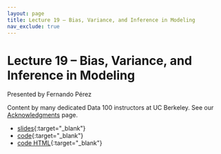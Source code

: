 ```yaml
---
layout: page
title: Lecture 19 – Bias, Variance, and Inference in Modeling
nav_exclude: true
---
```


# Lecture 19 – Bias, Variance, and Inference in Modeling

Presented by Fernando Pérez

Content by many dedicated Data 100 instructors at UC Berkeley. See our [Acknowledgments](../../acks) page.

- [slides](https://docs.google.com/presentation/d/1bVA5EwdtTyc8YmpvZ0APEy0gx3TRxL_Lanie-mkvYUk/edit?usp=sharing){:target="_blank"}
- [code](https://data100.datahub.berkeley.edu/hub/user-redirect/git-pull?repo=https%3A%2F%2Fgithub.com%2FDS-100%2Ffa23-student&urlpath=lab%2Ftree%2Ffa23-student%2Flecture%2Flec19%2Flec19.ipynb&branch=main){:target="_blank"}
- [code HTML](../../resources/assets/lectures/lec19/lec19.html){:target="_blank"}
<!-- - [recording](https://youtu.be/7pYtmOD7tL4){:target="_blank"} -->
